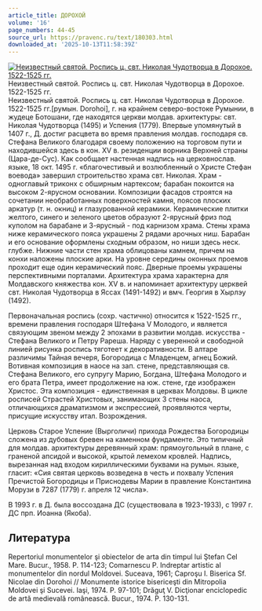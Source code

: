 ```yaml
---
article_title: ДОРОХОЙ
volume: '16'
page_numbers: 44-45
source_url: https://pravenc.ru/text/180303.html
downloaded_at: '2025-10-13T11:58:39Z'
---
```


[![Неизвестный святой. Роспись ц. свт. Николая Чудотворца в Дорохое. 1522-1525 гг.](https://pravenc.ru/data/028/486/1234/i200.jpg "Кликните для увеличения картинки")](https://pravenc.ru/data/028/486/1234/i400.jpg)Неизвестный святой. Роспись ц. свт. Николая Чудотворца в Дорохое. 1522-1525 гг.  
Неизвестный святой. Роспись ц. свт. Николая Чудотворца в Дорохое. 1522-1525 гг.[румын. Dorohoi], г. на крайнем северо-востоке Румынии, в жудеце Ботошани, где находятся церкви молдав. архитектуры: свт. Николая Чудотворца (1495) и Успения (1779). Впервые упомянутый в 1407 г., Д. достиг расцвета во время правления молдав. господаря св. Стефана Великого благодаря своему положению на торговом пути и находившейся здесь в кон. XV в. резиденции ворника Верхней страны (Цара-де-Сус). Как сообщает настенная надпись на церковнослав. языке, 18 окт. 1495 г. «благочестивый и возлюбленный о Христе Стефан воевода» завершил строительство храма свт. Николая. Храм - одноглавый триконх с обширным нартексом; барабан покоится на высоком 2-ярусном основании. Композиции фасадов строятся на сочетании необработанных поверхностей камня, поясов плоских аркатур (т. н. окниц) и глазурованной керамики. Керамические плитки желтого, синего и зеленого цветов образуют 2-ярусный фриз под куполом на барабане и 3-ярусный - под карнизом храма. Стены храма ниже керамического пояса украшены 2 рядами арочных ниш. Барабан и его основание оформлены сходным образом, но ниши здесь неск. глубже. Нижние части стен храма облицованы камнем, причем на конхи наложены плоские арки. На уровне середины оконных проемов проходит еще один керамический пояс. Дверные проемы украшены перспективными порталами. Архитектура храма характерна для Молдавского княжества кон. XV в. и напоминает архитектуру церквей свт. Николая Чудотворца в Яссах (1491-1492) и вмч. Георгия в Хырлэу (1492).

Первоначальная роспись (сохр. частично) относится к 1522-1525 гг., времени правления господаря Штефана V Молодого, и является связующим звеном между 2 эпохами в развитии молдав. искусства - Стефана Великого и Петру Рареша. Наряду с уверенной и свободной линией рисунка роспись тяготеет к декоративности. В алтаре различимы Тайная вечеря, Богородица с Младенцем, агнец Божий. Вотивная композиция в наосе на зап. стене, представляющая св. Стефана Великого, его супругу Марию, Богдана, Штефана Молодого и его брата Петра, имеет продолжение на юж. стене, где изображен Христос. Эта композиция - единственная в церквах Молдовы. В цикле росписей Страстей Христовых, занимающих 3 стены наоса, отличающихся драматизмом и экспрессией, проявляются черты, присущие искусству итал. Возрождения.

Церковь Старое Успение (Вырголичи) прихода Рождества Богородицы сложена из дубовых бревен на каменном фундаменте. Это типичный для молдав. архитектуры деревянный храм: прямоугольный в плане, с граненой апсидой и высокой, крытой лемехом кровлей. Надпись, вырезанная над входом кириллическими буквами на румын. языке, гласит: «Сия святая церковь возведена в честь и похвалу Успения Пречистой Богородицы и Приснодевы Марии в правление Константина Морузи в 7287 (1779) г. апреля 12 числа».

В 1993 г. в Д. была воссоздана ДС (существовала в 1923-1933), с 1997 г. ДС прп. Иоанна (Якоба).

## Литература

Repertoriul monumentelor şi obiectelor de arta din timpul lui Ştefan Cel Mare. Bucur., 1958. P. 114-123; Comarnescu P. Indreptar artistic al monumentelor din nordul Moldovei. Suceava, 1961; Caproşu I. Biserica Sf. Nicolae din Dorohoi // Monumente istorice bisericeşti din Mitropolia Moldovei şi Sucevei. Iaşi, 1974. P. 97-101; Drăguţ V. Dicţionar enciclopedic de artă medievală românească. Bucur., 1974. P. 130-131.
